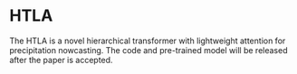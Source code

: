 # HTLA
The HTLA is a novel hierarchical transformer with lightweight attention for precipitation nowcasting. The code and pre-trained model will be released after the paper is accepted.
